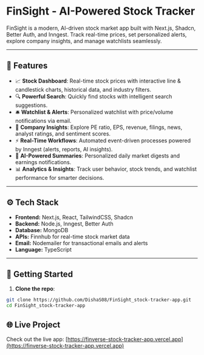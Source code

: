 # FinSight - AI-Powered Stock Tracker

FinSight is a modern, AI-driven stock market app built with Next.js, Shadcn, Better Auth, and Inngest. Track real-time prices, set personalized alerts, explore company insights, and manage watchlists seamlessly.

---

## 🚀 Features

- 📈 **Stock Dashboard**: Real-time stock prices with interactive line & candlestick charts, historical data, and industry filters.  
- 🔍 **Powerful Search**: Quickly find stocks with intelligent search suggestions.  
- 🛎️ **Watchlist & Alerts**: Personalized watchlist with price/volume notifications via email.  
- 🏢 **Company Insights**: Explore PE ratio, EPS, revenue, filings, news, analyst ratings, and sentiment scores.  
- ⚡ **Real-Time Workflows**: Automated event-driven processes powered by Inngest (alerts, reports, AI insights).  
- 🧠 **AI-Powered Summaries**: Personalized daily market digests and earnings notifications.  
- 📊 **Analytics & Insights**: Track user behavior, stock trends, and watchlist performance for smarter decisions.  

---

## ⚙️ Tech Stack

- **Frontend:** Next.js, React, TailwindCSS, Shadcn  
- **Backend:** Node.js, Inngest, Better Auth  
- **Database:** MongoDB  
- **APIs:** Finnhub for real-time stock market data  
- **Email:** Nodemailer for transactional emails and alerts  
- **Language:** TypeScript  

---

## 📝 Getting Started

1. **Clone the repo**:
```bash
git clone https://github.com/DishaS08/FinSight_stock-tracker-app.git
cd FinSight_stock-tracker-app

```

## 🌐 Live Project

Check out the live app: [https://finverse-stock-tracker-app.vercel.app](https://finverse-stock-tracker-app.vercel.app)
